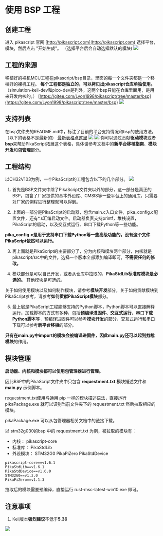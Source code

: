 # 使用 BSP 工程
## 创建工程
进入 pikascript 官网 [http://pikascript.com](http://pikascript.com)
选择平台，模块，然后点击 "开始生成"。
（选择平台后会自动选择默认的模块)
![](../assets/1644129110261-049ad5bb-21af-40e2-9533-a1c8c86790f1.png)

## 工程的来源
移植好的裸机MCU工程在pikascript/bsp目录，里面的每一个文件夹都是一个移植好的裸机工程。
**每个工程都是独立的，可以拷贝出pikascript仓库单独使用。**
（simulation-keil-dev和pico-dev是列外，这两个bsp只能在仓库里面用，是用来开发内核的。）
[https://gitee.com/Lyon1998/pikascript/tree/master/bsp](https://gitee.com/Lyon1998/pikascript/tree/master/bsp)
![](../assets/1638605947761-93b30636-099f-4c7c-a432-6aae5e2d8b53.png)

## 支持列表
在bsp文件夹的README.md中，标注了目前的平台支持情况和bsp的使用方法。
（以下的表格不是最新的）
[最新表格点这里](https://gitee.com/Lyon1998/pikascript#2%E5%B9%B3%E5%8F%B0%E6%94%AF%E6%8C%81%E5%88%97%E8%A1%A8)
![](../assets/1639629972025-ca8fdf74-5dc2-472e-8497-5bc163bccdf4.png)
![](../assets/1639629981607-43c6b771-34bf-45ac-9a66-8604f705ddff.png)
你可以通过贡献**驱动模块**或者**bsp**来帮助PikaScript拓展这个表格，具体请参考文档中的**新平台移植指南**、**模块开发**和**包管理**部分。

## 工程结构
以CH32V103为例，一个PikaScript的工程包含以下的几个部分。
![](../assets/1638631568309-cbc19553-75be-4915-900a-72fe700b4d16.png)

1. 首先是BSP文件夹中除了PikaScript文件夹以外的部分，这一部分是真正的BSP，包含了厂家提供的基本外设库、CMSIS等一些平台上的通用库，只需要对厂家的例程进行整理就可以得到。

2. 上面的一部分是PikaScript的启动器，包含main.c入口文件，pika_config.c配置文件，还有*.s汇编启动文件。启动器负责支持printf，堆栈设置，PikaScript的启动，以及交互式运行、串口下载Python等一些功能。

**pika_config.c是用于支持串口下载Python等一些高级功能的，没有这个文件PikaScript依然可以运行。**


3. 再上面就是PikaScript的主要部分了，分为内核和模块两个部分，内核就是pikascript/src中的文件，选择一个版本全部添加编译即可，**不需要任何的修改。**


4. 模块部分是可以自己开发，或者从仓库中拉取的，**PikaStdLib标准库模块是必选的。** 其他模块是可选的。

关于如何使用模块以及如何制作模块，请参考**模块开发**部分，关于如何贡献模块到PikaScript参考，请参考**如何贡献PikaScript模块**部分。


5. 最上层是PikaScript工程能够支持的Python脚本，Python脚本可以直接解释运行，加载脚本的方式有多种，包括**预编译进固件、交互式运行、串口下载Python脚本**等，预编译进固件可以参考**模块开发**的部分，交互式运行和串口下载可以参考**新平台移植**的部分。

**只有在main.py中import的模块会被编译进固件，**因此main.py还可以起到**剪裁模块**的作用。

## 模块管理

**启动器、内核和模块都可以使用包管理器进行管理。**

因此BSP中的PikaScript文件夹中只包含 **requestment.txt** 模块描述文件和 **main.py** 示例脚本。

requestment.txt使用与通用 pip 一样的模块描述语法，直接运行 pikaPackage.exe 就可以识别当前文件夹下的 requestment.txt 然后拉取相应的模块。

pikaPackage.exe 可以从包管理器相关文档中的链接下载。

以 stm32g030的bsp 中的 requestment.txt 为例，被拉取的模块有：

- 内核： pikascript-core
- 标准库： PikaStdLib
- 外设模块： STM32G0 PikaPiZero PikaStdDevice

```
pikascript-core==v1.6.1
PikaStdLib==v1.6.1
PikaStdDevice==v1.6.0
STM32G0==v1.2.0
PikaPiZero==v1.1.3
```

拉取后的模块需要预编译，直接运行 rust-msc-latest-win10.exe 即可。
## 注意事项

1. Keil版本**强烈建议**不低于**5.36**

![](../assets/1641372084863-db6426eb-b3cc-454d-b14a-5338818d01aa.png)
